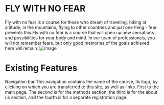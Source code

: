 ﻿# FLY WITH NO FEAR 
Fly with no fear is a course for those who dream of traveling, hiking at altitude, in the mountains, flying to other countries and just one thing - fear prevents this.Fly with no fear is a course that will open up new sensations and possibilities for your body and mind. In our team of professionals, you will not remember fears, but only good memories of the goals achieved here will remain.
![image](https://github.com/Nleontev/Flying_and_height_fear_course/assets/100196079/83eb6715-bda5-44cf-9adf-72e27edbd509)

# Existing Features
Navigation bar
This navigation contains the name of the course, its logo, by clicking on which you are transferred to this site, as well as links. First to the main page. The second is for the methods section, the third is for the about us section, and the fourth is for a separate registration page.
